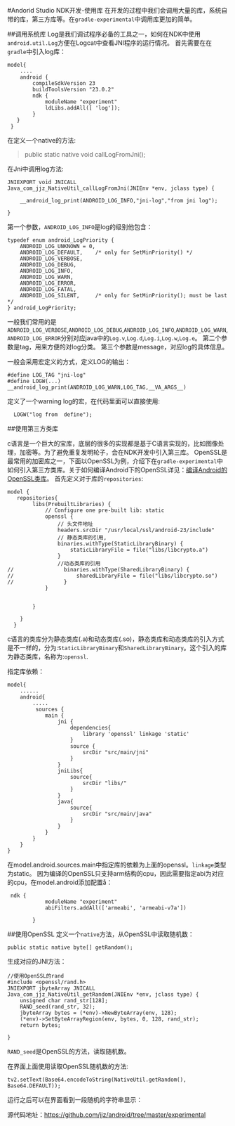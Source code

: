 #Andorid Studio NDK开发-使用库
在开发的过程中我们会调用大量的库，系统自带的库，第三方库等。在`gradle-experimental`中调用库更加的简单。

##调用系统库
Log是我们调试程序必备的工具之一，如何在NDK中使用`android.util.Log`方便在Logcat中查看JNI程序的运行情况。
首先需要在在`gradle`中引入log库：
```
model{
	....
	android {
        compileSdkVersion 23
        buildToolsVersion "23.0.2"
        ndk {
            moduleName "experiment"    
            ldLibs.addAll([ 'log']);
        }
   }
 }
```
在定义一个native的方法:
>public static native void callLogFromJni();

在Jni中调用log方法:
```
JNIEXPORT void JNICALL
Java_com_jjz_NativeUtil_callLogFromJni(JNIEnv *env, jclass type) {

    __android_log_print(ANDROID_LOG_INFO,"jni-log","from jni log");

}
```
第一个参数，`ANDROID_LOG_INFO`是log的级别他包含：
```
typedef enum android_LogPriority {
    ANDROID_LOG_UNKNOWN = 0,
    ANDROID_LOG_DEFAULT,    /* only for SetMinPriority() */
    ANDROID_LOG_VERBOSE,
    ANDROID_LOG_DEBUG,
    ANDROID_LOG_INFO,
    ANDROID_LOG_WARN,
    ANDROID_LOG_ERROR,
    ANDROID_LOG_FATAL,
    ANDROID_LOG_SILENT,     /* only for SetMinPriority(); must be last */
} android_LogPriority;

```
一般我们常用的是`ADNROID_LOG_VERBOSE`,`ANDROID_LOG_DEBUG`,`ANDROID_LOG_INFO`,`ANDROID_LOG_WARN`,`ANDROID_LOG_ERROR`分别对应java中的`Log.v`,`Log.d`,`Log.i`,`Log.w`,`Log.e`。
第二个参数是tag，用来方便的对log分类。
第三个参数是message，对应log的具体信息。

一般会采用宏定义的方式，定义LOG的输出：
```
#define LOG_TAG "jni-log"
#define LOGW(...)  __android_log_print(ANDROID_LOG_WARN,LOG_TAG,__VA_ARGS__)

```
定义了一个warning log的宏，在代码里面可以直接使用:
```
  LOGW("log from  define");
```

##使用第三方类库

c语言是一个巨大的宝库，底层的很多的实现都是基于C语言实现的，比如图像处理，加密等。为了避免重复发明轮子，会在NDK开发中引入第三库。
OpenSSL是最常用的加密库之一，下面以OpenSSL为例，介绍下在`gradle-experimental`中如何引入第三方类库。关于如何编译Android下的OpenSSL详见：[编译Android的OpenSSL类库](http://www.jianshu.com/p/1b60337991f9)。
首先定义对于库的`repositories`:
```
model {
   repositories{
        libs(PrebuiltLibraries) {
            // Configure one pre-built lib: static
            openssl {
                // 头文件地址
                headers.srcDir "/usr/local/ssl/android-23/include"
                // 静态类库的引用,
                binaries.withType(StaticLibraryBinary) {
                    staticLibraryFile = file("libs/libcrypto.a")
                }
                //动态类库的引用
//                binaries.withType(SharedLibraryBinary) {
//                    sharedLibraryFile = file("libs/libcrypto.so")
//                }
            }


        }

    }
  }
```
c语言的类库分为静态类库(.a)和动态类库(.so)，静态类库和动态类库的引入方式是不一样的，分为:`StaticLibraryBinary`和`SharedLibraryBinary`。这个引入的库为静态类库，名称为:`openssl`.

指定库依赖：
```
model{
	......
	android{
		.....
		 sources {
            main {
                jni {
                    dependencies{
                        library 'openssl' linkage 'static'
                    }
                    source {
                        srcDir "src/main/jni"
                    }
                }
                jniLibs{
                    source{
                        srcDir "libs/"
                    }
                }
                java{
                    source{
                        srcDir "src/main/java"
                    }
                }
            }
        }
	}
}
```
在model.android.sources.main中指定库的依赖为上面的openssl。`linkage`类型为static。
因为编译的OpenSSL只支持arm结构的cpu，因此需要指定abi为对应的cpu，在model.android添加配置å：
```
 ndk {
            moduleName "experiment"
            abiFilters.addAll(['armeabi', 'armeabi-v7a']) 
            
        }
```

##使用OpenSSL
定义一个`native`方法，从OpenSSL中读取随机数：
```
public static native byte[] getRandom();
```

生成对应的JNI方法：
```
//使用OpenSSL的rand
#include <openssl/rand.h>
JNIEXPORT jbyteArray JNICALL
Java_com_jjz_NativeUtil_getRandom(JNIEnv *env, jclass type) {
    unsigned char rand_str[128];
    RAND_seed(rand_str, 32);
    jbyteArray bytes = (*env)->NewByteArray(env, 128);
    (*env)->SetByteArrayRegion(env, bytes, 0, 128, rand_str);
    return bytes;

}
```
`RAND_seed`是OpenSSL的方法，读取随机数。

在界面上面使用读取OpenSSL随机数的方法:
```
tv2.setText(Base64.encodeToString(NativeUtil.getRandom(), Base64.DEFAULT));
```
运行之后可以在界面看到一段随机的字符串显示：


源代码地址：https://github.com/jjz/android/tree/master/experimental





